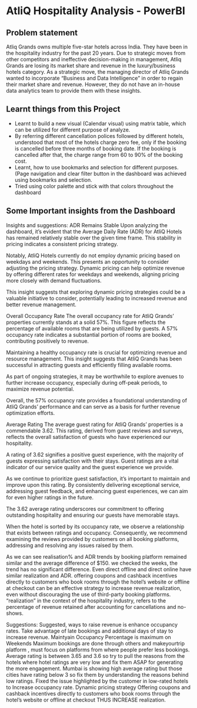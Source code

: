 # AtliQ Hospitality Analysis - PowerBI
## Problem statement

Atliq Grands owns multiple five-star hotels across India. They have been in the hospitality industry for the past 20 years. Due to strategic moves from other competitors and ineffective decision-making in management, Atliq Grands are losing its market share and revenue in the luxury/business hotels category. As a strategic move, the managing director of Atliq Grands wanted to incorporate “Business and Data Intelligence” in order to regain their market share and revenue. However, they do not have an in-house data analytics team to provide them with these insights.

## Learnt things from this Project 
- Learnt to build a new visual (Calendar visual) using matrix table, which can be utilized for different purpose of analyze. 
- By referring different cancellation polices followed by different hotels, understood that most of the hotels charge zero fee, only if the booking is cancelled before three months of booking date. If the booking is cancelled after that, the charge range from 60 to 90% of the booking cost.
- Learnt, how to use bookmarks and selection for different purposes. (Page navigation and clear filter button in the dashboard was achieved using bookmarks and selection.
- Tried using color palette and stick with that colors throughout the dashboard 

## Some Important insights from the Dashboard

Insights and suggestions:
ADR Remains Stable
Upon analyzing the dashboard, it’s evident that the Average Daily Rate (ADR) for AtliQ Hotels has remained relatively stable over the given time frame. This stability in pricing indicates a consistent pricing strategy.

Notably, AtliQ Hotels currently do not employ dynamic pricing based on weekdays and weekends. This presents an opportunity to consider adjusting the pricing strategy. Dynamic pricing can help optimize revenue by offering different rates for weekdays and weekends, aligning pricing more closely with demand fluctuations.

This insight suggests that exploring dynamic pricing strategies could be a valuable initiative to consider, potentially leading to increased revenue and better revenue management.

Overall Occupancy Rate
The overall occupancy rate for AtliQ Grands’ properties currently stands at a solid 57%. This figure reflects the percentage of available rooms that are being utilized by guests. A 57% occupancy rate indicates a substantial portion of rooms are booked, contributing positively to revenue.

Maintaining a healthy occupancy rate is crucial for optimizing revenue and resource management. This insight suggests that AtliQ Grands has been successful in attracting guests and efficiently filling available rooms.

As part of ongoing strategies, it may be worthwhile to explore avenues to further increase occupancy, especially during off-peak periods, to maximize revenue potential.

Overall, the 57% occupancy rate provides a foundational understanding of AtliQ Grands’ performance and can serve as a basis for further revenue optimization efforts.

Average Rating
The average guest rating for AtliQ Grands’ properties is a commendable 3.62. This rating, derived from guest reviews and surveys, reflects the overall satisfaction of guests who have experienced our hospitality.

A rating of 3.62 signifies a positive guest experience, with the majority of guests expressing satisfaction with their stays. Guest ratings are a vital indicator of our service quality and the guest experience we provide.

As we continue to prioritize guest satisfaction, it’s important to maintain and improve upon this rating. By consistently delivering exceptional service, addressing guest feedback, and enhancing guest experiences, we can aim for even higher ratings in the future.

The 3.62 average rating underscores our commitment to offering outstanding hospitality and ensuring our guests have memorable stays.

When the hotel is sorted by its occupancy rate, we observe a relationship that exists between ratings and occupancy. Consequently, we recommend examining the reviews provided by customers on all booking platforms, addressing and resolving any issues raised by them.

As we can see realisation% and ADR trends by booking platform remained similar and the average difference of $150. we checked the weeks, the trend has no significant difference. Even direct offline and direct online have similar realization and ADR. offering coupons and cashback incentives directly to customers who book rooms through the hotel’s website or offline at checkout can be an effective strategy to increase revenue realization, even without discouraging the use of third-party booking platforms. “realization” in the context of the hospitality industry, refers to the percentage of revenue retained after accounting for cancellations and no-shows.


Suggestions:
Suggested, ways to raise revenue is enhance occupancy rates.
Take advantage of late bookings and additional days of stay to increase revenue.
Maintyain Occupancy Percentage is maximum on Weekends
Maximum bookings are done through others and makeyourtrip platform , must focus on platforms from where people prefer less bookings.
Average rating is between 3.65 and 3.6 so try to pull the reasons from the hotels where hotel ratings are very low and fix them ASAP for generating the more engagement.
Mumbai is showing high average rating but those cities have rating below 3 so fix them by understanding the reasons behind low ratings.
Fixed the issue highlighted by the customer in low-rated hotels to Increase occupancy rate.
Dynamic pricing strategy
Offering coupons and cashback incentives directly to customers who book rooms through the hotel’s website or offline at checkout THUS INCREASE realization.
